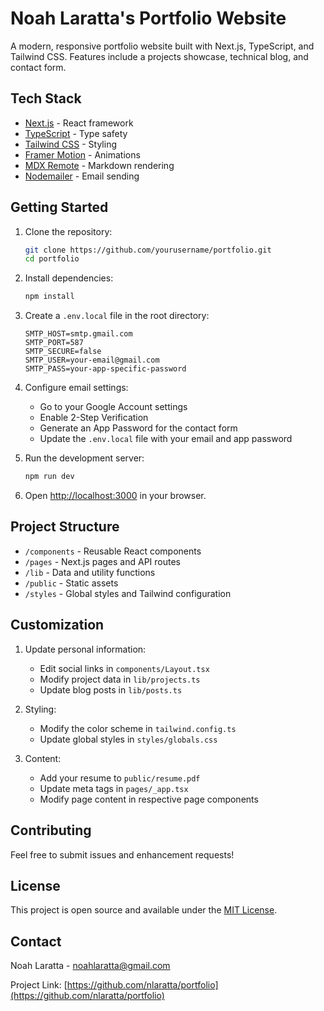 # Noah Laratta's Portfolio Website

A modern, responsive portfolio website built with Next.js, TypeScript, and Tailwind CSS. Features include a projects showcase, technical blog, and contact form.

## Tech Stack

- [Next.js](https://nextjs.org/) - React framework
- [TypeScript](https://www.typescriptlang.org/) - Type safety
- [Tailwind CSS](https://tailwindcss.com/) - Styling
- [Framer Motion](https://www.framer.com/motion/) - Animations
- [MDX Remote](https://github.com/hashicorp/next-mdx-remote) - Markdown rendering
- [Nodemailer](https://nodemailer.com/) - Email sending

## Getting Started

1. Clone the repository:
   ```bash
   git clone https://github.com/yourusername/portfolio.git
   cd portfolio
   ```

2. Install dependencies:
   ```bash
   npm install
   ```

3. Create a `.env.local` file in the root directory:
   ```env
   SMTP_HOST=smtp.gmail.com
   SMTP_PORT=587
   SMTP_SECURE=false
   SMTP_USER=your-email@gmail.com
   SMTP_PASS=your-app-specific-password
   ```

4. Configure email settings:
   - Go to your Google Account settings
   - Enable 2-Step Verification
   - Generate an App Password for the contact form
   - Update the `.env.local` file with your email and app password

5. Run the development server:
   ```bash
   npm run dev
   ```

6. Open [http://localhost:3000](http://localhost:3000) in your browser.

## Project Structure

- `/components` - Reusable React components
- `/pages` - Next.js pages and API routes
- `/lib` - Data and utility functions
- `/public` - Static assets
- `/styles` - Global styles and Tailwind configuration

## Customization

1. Update personal information:
   - Edit social links in `components/Layout.tsx`
   - Modify project data in `lib/projects.ts`
   - Update blog posts in `lib/posts.ts`

2. Styling:
   - Modify the color scheme in `tailwind.config.ts`
   - Update global styles in `styles/globals.css`

3. Content:
   - Add your resume to `public/resume.pdf`
   - Update meta tags in `pages/_app.tsx`
   - Modify page content in respective page components

## Contributing

Feel free to submit issues and enhancement requests!

## License

This project is open source and available under the [MIT License](LICENSE).

## Contact

Noah Laratta - [noahlaratta@gmail.com](mailto:noahlaratta@gmail.com)

Project Link: [https://github.com/nlaratta/portfolio](https://github.com/nlaratta/portfolio)
